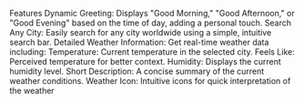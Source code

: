 Features
Dynamic Greeting: Displays "Good Morning," "Good Afternoon," or "Good Evening" based on the time of day, adding a personal touch.
Search Any City: Easily search for any city worldwide using a simple, intuitive search bar.
Detailed Weather Information: Get real-time weather data including:
Temperature: Current temperature in the selected city.
Feels Like: Perceived temperature for better context.
Humidity: Displays the current humidity level.
Short Description: A concise summary of the current weather conditions.
Weather Icon: Intuitive icons for quick interpretation of the weather
